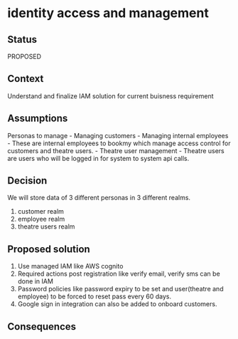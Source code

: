 # identity access and management


## Status

PROPOSED

## Context
Understand and finalize IAM solution for current buisness requirement

## Assumptions

Personas to manage
    - Managing customers
    - Managing internal employees
      - These are internal employees to bookmy which manage access control for customers and theatre users.
    - Theatre user management
      - Theatre users are users who will be logged in for system to system api calls.
  
## Decision
We will store data of 3 different personas in 3 different realms.

1. customer realm
2. employee realm
3. theatre users realm


## Proposed solution
1. Use managed IAM like AWS cognito
2. Required actions post registration like verify email, verify sms can be done in IAM
3. Password policies like password expiry to be set and user(theatre and employee) to be forced to reset pass every 60 days.
4. Google sign in integration can also be added to onboard customers.
   
## Consequences





